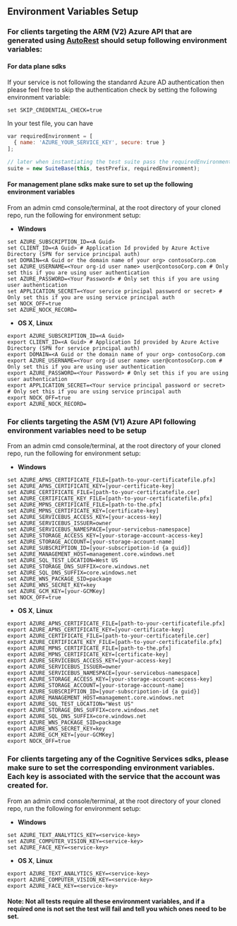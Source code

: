 ## Environment Variables Setup


### For clients targeting the ARM (V2) Azure API that are generated using [AutoRest](https://github.com/Azure/autorest) should setup following environment variables:

#### For data plane sdks 
If your service is not following the standanrd Azure AD authentication then please feel free to skip the authentication check by setting the following environment variable:

```
set SKIP_CREDENTIAL_CHECK=true
```

In your test file, you can have

```javascript
var requiredEnvironment = [
  { name: 'AZURE_YOUR_SERVICE_KEY', secure: true }
]; 

// later when instantiating the test suite pass the requiredEnvironment
suite = new SuiteBase(this, testPrefix, requiredEnvironment);
```

#### For management plane sdks make sure to set up the following environment variables
From an admin cmd console/terminal, at the root directory of your cloned repo, run the following for environment setup:
* **Windows**
```
set AZURE_SUBSCRIPTION_ID=<A Guid>
set CLIENT_ID=<A Guid> # Application Id provided by Azure Active Directory (SPN for service principal auth)
set DOMAIN=<A Guid or the domain name of your org> contosoCorp.com
set AZURE_USERNAME=<Your org-id user name> user@contosoCorp.com # Only set this if you are using user authentication
set AZURE_PASSWORD=<Your Password> # Only set this if you are using user authentication
set APPLICATION_SECRET=<Your service principal password or secret> # Only set this if you are using service principal auth
set NOCK_OFF=true
set AZURE_NOCK_RECORD=
```

* **OS X**, **Linux**
```
export AZURE_SUBSCRIPTION_ID=<A Guid>
export CLIENT_ID=<A Guid> # Application Id provided by Azure Active Directory (SPN for service principal auth)
export DOMAIN=<A Guid or the domain name of your org> contosoCorp.com
export AZURE_USERNAME=<Your org-id user name> user@contosoCorp.com # Only set this if you are using user authentication
export AZURE_PASSWORD=<Your Password> # Only set this if you are using user authentication
export APPLICATION_SECRET=<Your service principal password or secret> # Only set this if you are using service principal auth
export NOCK_OFF=true
export AZURE_NOCK_RECORD=
```

### For clients targeting the ASM (V1) Azure API following environment variables need to be setup

From an admin cmd console/terminal, at the root directory of your cloned repo, run the following for environment setup:
* **Windows**
```
set AZURE_APNS_CERTIFICATE_FILE=[path-to-your-certificatefile.pfx] 
set AZURE_APNS_CERTIFICATE_KEY=[your-certificate-key]
set AZURE_CERTIFICATE_FILE=[path-to-your-certificatefile.cer]
set AZURE_CERTIFICATE_KEY_FILE=[path-to-your-certificatefile.pfx]
set AZURE_MPNS_CERTIFICATE_FILE=[path-to-the.pfx]
set AZURE_MPNS_CERTIFICATE_KEY=[certificate-key]
set AZURE_SERVICEBUS_ACCESS_KEY=[your-access-key]
set AZURE_SERVICEBUS_ISSUER=owner 
set AZURE_SERVICEBUS_NAMESPACE=[your-servicebus-namespace]
set AZURE_STORAGE_ACCESS_KEY=[your-storage-account-access-key]
set AZURE_STORAGE_ACCOUNT=[your-storage-account-name]
set AZURE_SUBSCRIPTION_ID=[your-subscripotion-id {a guid}]
set AZURE_MANAGEMENT_HOST=management.core.windows.net
set AZURE_SQL_TEST_LOCATION=West US
set AZURE_STORAGE_DNS_SUFFIX=core.windows.net
set AZURE_SQL_DNS_SUFFIX=core.windows.net
set AZURE_WNS_PACKAGE_SID=package
set AZURE_WNS_SECRET_KEY=key
set AZURE_GCM_KEY=[your-GCMKey]
set NOCK_OFF=true 
```

* **OS X**, **Linux**
```
export AZURE_APNS_CERTIFICATE_FILE=[path-to-your-certificatefile.pfx] 
export AZURE_APNS_CERTIFICATE_KEY=[your-certificate-key]
export AZURE_CERTIFICATE_FILE=[path-to-your-certificatefile.cer]
export AZURE_CERTIFICATE_KEY_FILE=[path-to-your-certificatefile.pfx]
export AZURE_MPNS_CERTIFICATE_FILE=[path-to-the.pfx]
export AZURE_MPNS_CERTIFICATE_KEY=[certificate-key]
export AZURE_SERVICEBUS_ACCESS_KEY=[your-access-key]
export AZURE_SERVICEBUS_ISSUER=owner 
export AZURE_SERVICEBUS_NAMESPACE=[your-servicebus-namespace]
export AZURE_STORAGE_ACCESS_KEY=[your-storage-account-access-key]
export AZURE_STORAGE_ACCOUNT=[your-storage-account-name]
export AZURE_SUBSCRIPTION_ID=[your-subscripotion-id {a guid}]
export AZURE_MANAGEMENT_HOST=management.core.windows.net
export AZURE_SQL_TEST_LOCATION="West US"
export AZURE_STORAGE_DNS_SUFFIX=core.windows.net
export AZURE_SQL_DNS_SUFFIX=core.windows.net
export AZURE_WNS_PACKAGE_SID=package
export AZURE_WNS_SECRET_KEY=key
export AZURE_GCM_KEY=[your-GCMKey]
export NOCK_OFF=true 
```

### For clients targeting any of the Cognitive Services sdks, please make sure to set the corresponding environment variables. Each key is associated with the service that the account was created for.
From an admin cmd console/terminal, at the root directory of your cloned repo, run the following for environment setup:
* **Windows**
```
set AZURE_TEXT_ANALYTICS_KEY=<service-key>
set AZURE_COMPUTER_VISION_KEY=<service-key>
set AZURE_FACE_KEY=<service-key>
```

* **OS X**, **Linux**
```
export AZURE_TEXT_ANALYTICS_KEY=<service-key>
export AZURE_COMPUTER_VISION_KEY=<service-key>
export AZURE_FACE_KEY=<service-key>
```

#### Note: Not all tests require all these environment variables, and if a required one is not set the test will fail and tell you which ones need to be set.

